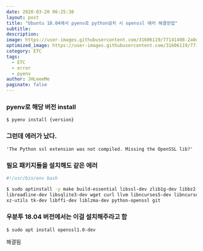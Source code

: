 ```yaml
---
date: 2020-03-20 06:25:38
layout: post
title: "Ubuntu 18.04에서 pyenv로 python설치 시 openssl 에러 해결방법"
subtitle: 
description:
image: https://user-images.githubusercontent.com/31606119/77141408-2a0d4800-6ac0-11ea-82c2-daa0a1e2e8ea.png
optimized_image: https://user-images.githubusercontent.com/31606119/77141408-2a0d4800-6ac0-11ea-82c2-daa0a1e2e8ea.png
category: ETC
tags:
  - ETC
  - error
  - pyenv
author: JHLeeeMe
paginate: false
---
```


### pyenv로 해당 버전 install
```$ pyenv install {version}```

### 그런데 에러가 났다.
``` 'The Python ssl extension was not compiled. Missing the OpenSSL lib?' ```

### 필요 패키지들을 설치해도 같은 에러
```bash
#!/usr/bin/env bash

$ sudo aptinstall -y make build-essential libssl-dev zlib1g-dev libbz2-dev \
libreadline-dev libsqlite3-dev wget curl llvm libncurses5-dev libncursesw5-dev \
xz-utils tk-dev libffi-dev liblzma-dev python-openssl git
```

### 우분투 18.04 버전에서는 이걸 설치해주라고 함
```$ sudo apt install openssl1.0-dev```

해결됨

